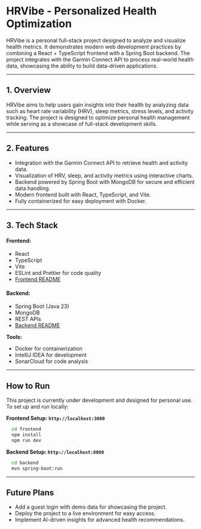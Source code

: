 # HRVibe - Personalized Health Optimization

HRVibe is a personal full-stack project designed to analyze and visualize health
metrics. It demonstrates modern web development practices by combining a React +
TypeScript frontend with a Spring Boot backend. The project integrates with the
Garmin Connect API to process real-world health data, showcasing the ability to
build data-driven applications.

---

## 1. Overview

HRVibe aims to help users gain insights into their health by analyzing data such
as heart rate variability (HRV), sleep metrics, stress levels, and activity
tracking. The project is designed to optimize personal health management while
serving as a showcase of full-stack development skills.

---

## 2. Features

- Integration with the Garmin Connect API to retrieve health and activity data.
- Visualization of HRV, sleep, and activity metrics using interactive charts.
- Backend powered by Spring Boot with MongoDB for secure and efficient data
  handling.
- Modern frontend built with React, TypeScript, and Vite.
- Fully containerized for easy deployment with Docker.

---

## 3. Tech Stack

#### Frontend:

- React
- TypeScript
- Vite
- ESLint and Prettier for code quality
- [Frontend README](frontend/README_FE)

#### Backend:

- Spring Boot (Java 23)
- MongoDB
- REST APIs
- [Backend README](backend/README_BE.md)

**Tools:**

- Docker for containerization
- IntelliJ IDEA for development
- SonarCloud for code analysis

---

## How to Run

This project is currently under development and designed for personal use. To
set up and run locally:

**Frontend Setup: `http://localhost:3000`**

```bash
  cd frontend
  npm install
  npm run dev
```

**Backend Setup: `http://localhost:8080`**

```bash
  cd backend
  mvn spring-boot:run
```

---

## Future Plans

- Add a guest login with demo data for showcasing the project.
- Deploy the project to a live environment for easy access.
- Implement AI-driven insights for advanced health recommendations.



